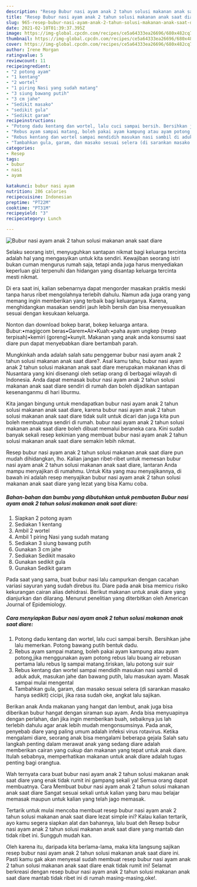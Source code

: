 ```yaml
---
description: "Resep Bubur nasi ayam anak 2 tahun solusi makanan anak saat diare yang nikmat Untuk Jualan"
title: "Resep Bubur nasi ayam anak 2 tahun solusi makanan anak saat diare yang nikmat Untuk Jualan"
slug: 965-resep-bubur-nasi-ayam-anak-2-tahun-solusi-makanan-anak-saat-diare-yang-nikmat-untuk-jualan
date: 2021-02-10T01:39:37.395Z
image: https://img-global.cpcdn.com/recipes/ce5a64333ea26696/680x482cq70/bubur-nasi-ayam-anak-2-tahun-solusi-makanan-anak-saat-diare-foto-resep-utama.jpg
thumbnail: https://img-global.cpcdn.com/recipes/ce5a64333ea26696/680x482cq70/bubur-nasi-ayam-anak-2-tahun-solusi-makanan-anak-saat-diare-foto-resep-utama.jpg
cover: https://img-global.cpcdn.com/recipes/ce5a64333ea26696/680x482cq70/bubur-nasi-ayam-anak-2-tahun-solusi-makanan-anak-saat-diare-foto-resep-utama.jpg
author: Irene Morgan
ratingvalue: 5
reviewcount: 11
recipeingredient:
- "2 potong ayam"
- "1 kentang"
- "2 wortel"
- "1 piring Nasi yang sudah matang"
- "3 siung bawang putih"
- "3 cm jahe"
- "Sedikit masako"
- "sedikit gula"
- "Sedikit garam"
recipeinstructions:
- "Potong dadu kentang dan wortel, lalu cuci sampai bersih. Bersihkan jahe lalu memerkan. Potong bawang putih bentuk dadu."
- "Rebus ayam sampai matang, boleh pakai ayam kampung atau ayam potong,jika menggunakan ayam potong rebus lalu buang air rebusan pertama lalu rebus lg sampai matang.tiriskan, lalu potong suir suir"
- "Rebus kentang dan wortel sampai mendidih masukan nasi sambil di aduk aduk, masukan jahe dan bawang putih, lalu masukan ayam. Masak sampai mulai mengental"
- "Tambahkan gula, garam, dan masako sesuai selera (di sarankan masako hanya sedikit) cicipi, jika rasa sudah oke, angkat lalu sajikan."
categories:
- Resep
tags:
- bubur
- nasi
- ayam

katakunci: bubur nasi ayam 
nutrition: 286 calories
recipecuisine: Indonesian
preptime: "PT22M"
cooktime: "PT31M"
recipeyield: "3"
recipecategory: Lunch

---
```



![Bubur nasi ayam anak 2 tahun solusi makanan anak saat diare](https://img-global.cpcdn.com/recipes/ce5a64333ea26696/680x482cq70/bubur-nasi-ayam-anak-2-tahun-solusi-makanan-anak-saat-diare-foto-resep-utama.jpg)

Selaku seorang istri, menyuguhkan santapan nikmat bagi keluarga tercinta adalah hal yang mengasyikan untuk kita sendiri. Kewajiban seorang istri bukan cuman mengurus rumah saja, tetapi anda juga harus menyediakan keperluan gizi terpenuhi dan hidangan yang disantap keluarga tercinta mesti nikmat.

Di era  saat ini, kalian sebenarnya dapat mengorder masakan praktis meski tanpa harus ribet mengolahnya terlebih dahulu. Namun ada juga orang yang memang ingin memberikan yang terbaik bagi keluarganya. Karena, menghidangkan masakan sendiri jauh lebih bersih dan bisa menyesuaikan sesuai dengan kesukaan keluarga. 

Nonton dan download bokep barat, bokep keluarga antara. Bubur:•magigcom beras•Garem•Air•Kuah:•paha ayam ungkep (resep terpisah)•kemiri (goreng)•kunyit. Makanan yang anak anda konsumsi saat diare pun dapat menyebabkan diare bertambah parah.

Mungkinkah anda adalah salah satu penggemar bubur nasi ayam anak 2 tahun solusi makanan anak saat diare?. Asal kamu tahu, bubur nasi ayam anak 2 tahun solusi makanan anak saat diare merupakan makanan khas di Nusantara yang kini disenangi oleh setiap orang di berbagai wilayah di Indonesia. Anda dapat memasak bubur nasi ayam anak 2 tahun solusi makanan anak saat diare sendiri di rumah dan boleh dijadikan santapan kesenanganmu di hari liburmu.

Kita jangan bingung untuk mendapatkan bubur nasi ayam anak 2 tahun solusi makanan anak saat diare, karena bubur nasi ayam anak 2 tahun solusi makanan anak saat diare tidak sulit untuk dicari dan juga kita pun boleh membuatnya sendiri di rumah. bubur nasi ayam anak 2 tahun solusi makanan anak saat diare boleh dibuat memalui beraneka cara. Kini sudah banyak sekali resep kekinian yang membuat bubur nasi ayam anak 2 tahun solusi makanan anak saat diare semakin lebih nikmat.

Resep bubur nasi ayam anak 2 tahun solusi makanan anak saat diare pun mudah dihidangkan, lho. Kalian jangan ribet-ribet untuk memesan bubur nasi ayam anak 2 tahun solusi makanan anak saat diare, lantaran Anda mampu menyajikan di rumahmu. Untuk Kita yang mau menyajikannya, di bawah ini adalah resep menyajikan bubur nasi ayam anak 2 tahun solusi makanan anak saat diare yang lezat yang bisa Kamu coba.

<!--inarticleads1-->

##### Bahan-bahan dan bumbu yang dibutuhkan untuk pembuatan Bubur nasi ayam anak 2 tahun solusi makanan anak saat diare:

1. Siapkan 2 potong ayam
1. Sediakan 1 kentang
1. Ambil 2 wortel
1. Ambil 1 piring Nasi yang sudah matang
1. Sediakan 3 siung bawang putih
1. Gunakan 3 cm jahe
1. Sediakan Sedikit masako
1. Gunakan sedikit gula
1. Gunakan Sedikit garam


Pada saat yang sama, buat bubur nasi lalu campurkan dengan cacahan variasi sayuran yang sudah direbus itu. Diare pada anak bisa memicu risiko kekurangan cairan alias dehidrasi. Berikut makanan untuk anak diare yang dianjurkan dan dilarang. Menurut penelitian yang diterbitkan oleh American Journal of Epidemiology. 

<!--inarticleads2-->

##### Cara menyiapkan Bubur nasi ayam anak 2 tahun solusi makanan anak saat diare:

1. Potong dadu kentang dan wortel, lalu cuci sampai bersih. Bersihkan jahe lalu memerkan. Potong bawang putih bentuk dadu.
1. Rebus ayam sampai matang, boleh pakai ayam kampung atau ayam potong,jika menggunakan ayam potong rebus lalu buang air rebusan pertama lalu rebus lg sampai matang.tiriskan, lalu potong suir suir
1. Rebus kentang dan wortel sampai mendidih masukan nasi sambil di aduk aduk, masukan jahe dan bawang putih, lalu masukan ayam. Masak sampai mulai mengental
1. Tambahkan gula, garam, dan masako sesuai selera (di sarankan masako hanya sedikit) cicipi, jika rasa sudah oke, angkat lalu sajikan.


Berikan anak Anda makanan yang hangat dan lembut, anak juga bisa diberikan bubur hangat dengan siraman sup ayam. Anda bisa menyuapinya dengan perlahan, dan jika ingin memberikan buah, sebaiknya jus lah terlebih dahulu agar anak lebih mudah mengonsumsinya. Pada anak, penyebab diare yang paling umum adalah infeksi virus rotavirus. Ketika mengalami diare, seorang anak bisa mengalami beberapa gejala Salah satu langkah penting dalam merawat anak yang sedang diare adalah memberikan cairan yang cukup dan makanan yang tepat untuk anak diare. Itulah sebabnya, memperhatikan makanan untuk anak diare adalah tugas penting bagi orangtua. 

Wah ternyata cara buat bubur nasi ayam anak 2 tahun solusi makanan anak saat diare yang enak tidak rumit ini gampang sekali ya! Semua orang dapat membuatnya. Cara Membuat bubur nasi ayam anak 2 tahun solusi makanan anak saat diare Sangat sesuai sekali untuk kalian yang baru mau belajar memasak maupun untuk kalian yang telah jago memasak.

Tertarik untuk mulai mencoba membuat resep bubur nasi ayam anak 2 tahun solusi makanan anak saat diare lezat simple ini? Kalau kalian tertarik, ayo kamu segera siapkan alat dan bahannya, lalu buat deh Resep bubur nasi ayam anak 2 tahun solusi makanan anak saat diare yang mantab dan tidak ribet ini. Sungguh mudah kan. 

Oleh karena itu, daripada kita berlama-lama, maka kita langsung sajikan resep bubur nasi ayam anak 2 tahun solusi makanan anak saat diare ini. Pasti kamu gak akan menyesal sudah membuat resep bubur nasi ayam anak 2 tahun solusi makanan anak saat diare enak tidak rumit ini! Selamat berkreasi dengan resep bubur nasi ayam anak 2 tahun solusi makanan anak saat diare mantab tidak ribet ini di rumah masing-masing,oke!.


